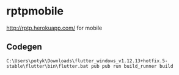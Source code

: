 # rptpmobile

http://rptp.herokuapp.com/ for mobile

## Codegen

```
C:\Users\potyk\Downloads\flutter_windows_v1.12.13+hotfix.5-stable\flutter\bin\flutter.bat pub pub run build_runner build
```